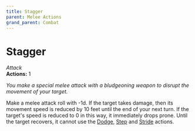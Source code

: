 ```yaml
---
title: Stagger
parent: Melee Actions
grand_parent: Combat
---
```


# Stagger
*Attack*<br>
**Actions:** 1

*You make a special melee attack with a bludgeoning weapon to disrupt the movement of your target.*

Make a melee attack roll with -1d. If the target takes damage, then its movement speed is reduced by 10 feet until the end of your next turn. If the target's speed is reduced to 0 in this way, it immediately drops prone. Until the target recovers, it cannot use the [Dodge](https://stormchaserroleplaying.com/stormchaserRPG/Combat/Actions/Dodge/), [Step](https://stormchaserroleplaying.com/stormchaserRPG/Combat/Actions/Step/) and [Stride](https://stormchaserroleplaying.com/stormchaserRPG/Combat/Actions/Step/) actions.
